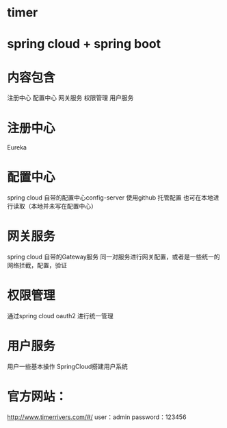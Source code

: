 # timer
# spring cloud + spring boot
# 内容包含
注册中心 配置中心 网关服务 权限管理 用户服务
# 注册中心
 Eureka
# 配置中心
spring cloud 自带的配置中心config-server 使用github 托管配置 也可在本地进行读取（本地并未写在配置中心）
# 网关服务
spring cloud 自带的Gateway服务 同一对服务进行网关配置，或者是一些统一的网络拦截，配置，验证
# 权限管理
通过spring cloud oauth2 进行统一管理
# 用户服务
用户一些基本操作
SpringCloud搭建用户系统
# 官方网站：
http://www.timerrivers.com/#/
user：admin
password：123456
